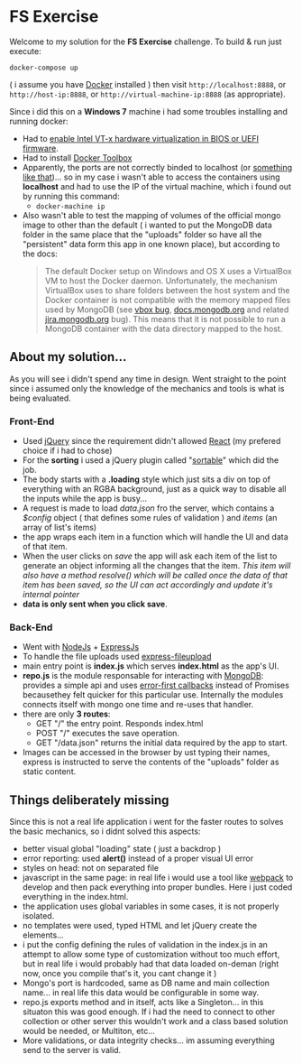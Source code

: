 # FS Exercise

Welcome to my solution for the **FS Exercise** challenge. To build & run just execute:

    docker-compose up

( i assume you have [Docker](https://www.docker.com/) installed ) then visit `http://localhost:8888`, or `http://host-ip:8888`, or `http://virtual-machine-ip:8888` (as appropriate). 

Since i did this on a **Windows 7** machine i had some troubles installing and running docker:

 - Had to [enable Intel VT-x hardware virtualization in BIOS or UEFI firmware](https://www.smarthomebeginner.com/enable-hardware-virtualization-vt-x-amd-v/).
 - Had to install [Docker Toolbox](https://docs.docker.com/toolbox/overview/)
 - Apparently, the ports are not correctly binded to localhost (or [something like that](https://blog.sixeyed.com/published-ports-on-windows-containers-dont-do-loopback/))... so in my case i wasn't able to access the containers using **localhost** and had to use the IP of the virtual machine, which i found out by running this command:
	 -  `docker-machine ip`
 - Also wasn't able to test the mapping of volumes of the official mongo image to other than the default ( i wanted to put the MongoDB data folder in the same place that the "uploads" folder so have all the "persistent" data form this app in one known place), but according to the docs:
	> The default Docker setup on Windows and OS X uses a VirtualBox VM to host the Docker daemon. Unfortunately, the mechanism VirtualBox uses to share folders between the host system and the Docker container is not compatible with the memory mapped files used by MongoDB (see [vbox bug](https://www.virtualbox.org/ticket/819), [docs.mongodb.org](https://docs.mongodb.com/manual/administration/production-notes/#fsync-on-directories) and related [jira.mongodb.org](https://jira.mongodb.org/browse/SERVER-8600) bug). This means that it is not possible to run a MongoDB container with the data directory mapped to the host.

## About my solution...

As you will see i didn't spend any time in design. Went straight to the point since i assumed only the knowledge of the mechanics and tools is what is being evaluated.

### Front-End

 - Used [jQuery](https://jquery.com/) since the requirement didn't
   allowed [React](https://reactjs.org/) (my prefered choice if i had to chose)
 - For the **sorting** i used a jQuery plugin called "[sortable](https://jqueryui.com/sortable/)" which did the job.
 - The body starts with a **.loading** style which just sits a div on top of everything with an RGBA background, just as a quick way to disable all the inputs while the app is busy...
 - A request is made to load *data.json* fro the server, which contains a *$config* object ( that defines some rules of validation ) and *items* (an array of list's items)
 - the app wraps each item in a function which will handle the UI and data of that item. 
 - When the user clicks on *save* the app will ask each item of the list to generate an object informing all the changes that the item. *This item will also have a method resolve() which will be called once the data of that item has been saved, so the UI can act accordingly and update it's internal pointer*
 - **data is only sent when you click save**.

### Back-End

 - Went with [NodeJs](https://nodejs.org) + [ExpressJs](http://expressjs.com)
 - To handle the file uploads used [express-fileupload](https://www.npmjs.com/package/express-fileupload)
 - main entry point is **index.js** which serves **index.html** as the app's UI.
 - **repo.js** is the module responsable for interacting with [MongoDB](https://www.mongodb.com): provides a simple api and uses [error-first callbacks](http://fredkschott.com/post/2014/03/understanding-error-first-callbacks-in-node-js/) instead of Promises becausethey felt quicker for this particular use. Internally the modules connects itself with mongo one time and re-uses that handler.
 - there are only **3 routes**:
	 - GET "/" the entry point. Responds index.html
	 - POST "/" executes the save operation.
	 - GET "/data.json" returns the initial data required by the app to start.
 - Images can be accessed in the browser by ust typing their names, express is instructed to serve the contents of the "uploads" folder as static content.

## Things deliberately missing

Since this is not a real life application i went for the faster routes to solves the basic mechanics, so i didnt solved this aspects:

 - better visual global "loading" state ( just a backdrop )
 - error reporting: used **alert()** instead of a proper visual UI error
 - styles on head: not on separated file
 - javascript in the same page: in real life i would use a tool like [webpack](https://webpack.js.org/) to develop and then pack everything into proper bundles. Here i just coded everything in the index.html.
 - the application uses global variables in some cases, it is not properly isolated.
 - no templates were used, typed HTML and let jQuery create the elements...
 - i put the config defining the rules of validation in the index.js in an attempt to allow some type of customization without too much effort, but in real life i would probably had that data loaded on-deman (right now, once you compile that's it, you cant change it )
 - Mongo's port is hardcoded, same as DB name and main collection name... in real life this data would be configurable in some way.
 - repo.js exports method and in itself, acts like a Singleton... in this situaton this was good enough. If i had the need to connect to other collection or other server this wouldn't work and a class based solution would be needed, or Multiton, etc...
 - More validations, or data integrity checks... im assuming everything send to the server is valid.
